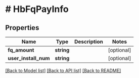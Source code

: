 # # HbFqPayInfo

## Properties

Name | Type | Description | Notes
------------ | ------------- | ------------- | -------------
**fq_amount** | **string** |  | [optional]
**user_install_num** | **string** |  | [optional]

[[Back to Model list]](../../README.md#models) [[Back to API list]](../../README.md#endpoints) [[Back to README]](../../README.md)
